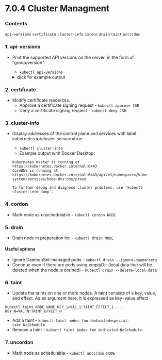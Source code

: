 # 7.0.4 Cluster Managment

### Contents
`api-versions` `certificate` `cluster-info` `cordon` `drain` `taint` `uncordon`

### 1. api-versions
- Print the supported API versions on the server, in the form of "group/version".
    - `kubectl api-versions`
    
    <details>
        <summary>click for example output</summary>
        
        ```
        admissionregistration.k8s.io/v1
        admissionregistration.k8s.io/v1beta1
        apiextensions.k8s.io/v1
        apiextensions.k8s.io/v1beta1
        apiregistration.k8s.io/v1
        apiregistration.k8s.io/v1beta1
        apps/v1
        authentication.k8s.io/v1
        authentication.k8s.io/v1beta1
        authorization.k8s.io/v1
        authorization.k8s.io/v1beta1
        autoscaling/v1
        autoscaling/v2beta1
        autoscaling/v2beta2
        batch/v1
        batch/v1beta1
        certificates.k8s.io/v1
        certificates.k8s.io/v1beta1
        coordination.k8s.io/v1
        coordination.k8s.io/v1beta1
        discovery.k8s.io/v1
        discovery.k8s.io/v1beta1
        events.k8s.io/v1
        events.k8s.io/v1beta1
        extensions/v1beta1
        flowcontrol.apiserver.k8s.io/v1beta1
        metrics.k8s.io/v1beta1
        networking.k8s.io/v1
        networking.k8s.io/v1beta1
        node.k8s.io/v1
        node.k8s.io/v1beta1
        policy/v1
        policy/v1beta1
        rbac.authorization.k8s.io/v1
        rbac.authorization.k8s.io/v1beta1
        scheduling.k8s.io/v1
        scheduling.k8s.io/v1beta1
        storage.k8s.io/v1
        storage.k8s.io/v1beta1
        ```
    </details>

### 2. certificate
- Modify certificate resources.
    - Approve a certificate signing request - `kubectl approve CSR`
    - Deny a certificate signing request - `kubectl deny CSR`

### 3. cluster-info
- Display addresses of the control plane and services with label kubernetes.io/cluster-service=true.
    - `kubectl cluster-info`
    - Example output with Docker Desktop:

    ```
    Kubernetes master is running at https://kubernetes.docker.internal:6443
    CoreDNS is running at https://kubernetes.docker.internal:6443/api/v1/namespaces/kube-system/services/kube-dns:dns/proxy

    To further debug and diagnose cluster problems, use 'kubectl cluster-info dump'.
    ```

### 4. cordon
- Mark node as unschedulable - `kubectl cordon NODE`

### 5. drain
- Drain node in preparation for - `kubectl drain NODE`

#### Useful options
- Ignore DaemonSet-managed pods - `kubectl drain --ignore-daemonsets`
- Continue even if there are pods using emptyDir (local data that will be deleted when the node is drained) - `kubectl drain --delete-local-data`

### 6. taint
- Update the taints on one or more nodes. A taint consists of a key, value, and effect. As an argument here, it is expressed as key=value:effect
```
kubectl taint NODE NAME KEY_1=VAL_1:TAINT_EFFECT_1 ... KEY_N=VAL_N:TAINT_EFFECT_N
```
- Add a taint - `kubectl taint nodes foo dedicated=special-user:NoSchedule`
- Remove a taint - `kubectl taint nodes foo dedicated:NoSchedule-`

### 7. uncordon
- Mark node as schedulable - `kubectl uncordon NODE`
